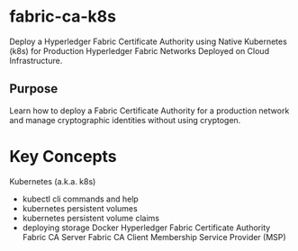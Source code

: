 # fabric-ca-k8s
Deploy a Hyperledger Fabric Certificate Authority using Native Kubernetes (k8s) for Production Hyperledger Fabric Networks Deployed on Cloud Infrastructure.

## Purpose
Learn how to deploy a Fabric Certificate Authority for a production network and manage cryptographic identities without using cryptogen.

# Key Concepts
Kubernetes (a.k.a. k8s)
- kubectl cli commands and help
- kubernetes persistent volumes
- kubernetes persistent volume claims
- deploying storage
Docker
Hyperledger Fabric Certificate Authority
Fabric CA Server
Fabric CA Client
Membership Service Provider (MSP)

